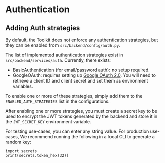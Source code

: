 # Authentication

## Adding Auth strategies

By default, the Toolkit does not enforce any authentication strategies, but they can be enabled from `src/backend/config/auth.py`.

The list of implemented authentication strategies exist in `src/backend/services/auth`. Currently, there exists:
- BasicAuthentication (for email/password auth): no setup required.
- GoogleOAuth: requires setting up [Google OAuth 2.0](https://support.google.com/cloud/answer/6158849?hl=en). You will need to retrieve a client ID and client secret and set them as environment variables.

To enable one or more of these strategies, simply add them to the `ENABLED_AUTH_STRATEGIES` list in the configurations.

After enabling one or more strategies, you must create a secret key to be used to encrypt the JWT tokens generated by the backend and store it in the `JWT_SECRET_KEY` environment variable.

For testing use-cases, you can enter any string value.
For production use-cases, We recommend running the following in a local CLI to generate a random key:

```
import secrets
print(secrets.token_hex(32))
```
